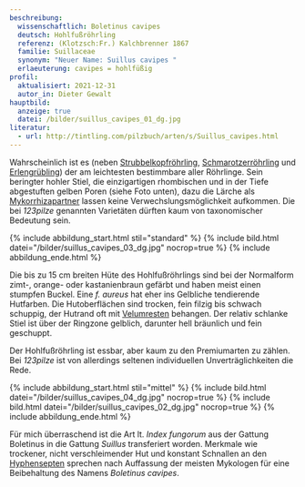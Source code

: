 ```yaml
---
beschreibung:
  wissenschaftlich: Boletinus cavipes
  deutsch: Hohlfußröhrling
  referenz: (Klotzsch:Fr.) Kalchbrenner 1867
  familie: Suillaceae
  synonym: "Neuer Name: Suillus cavipes "
  erlaeuterung: cavipes = hohlfüßig
profil:
  aktualisiert: 2021-12-31
  autor_in: Dieter Gewalt
hauptbild:
  anzeige: true
  datei: /bilder/suillus_cavipes_01_dg.jpg
literatur:
  - url: http://tintling.com/pilzbuch/arten/s/Suillus_cavipes.html
---
```

Wahrscheinlich ist es (neben [Strubbelkopfröhrling](/pilze/strobilomyces-strobilaceus-strubbelkopfröhrling), [Schmarotzerröhrling](/pilze/xerocomus-parasiticus-schmarotzer-röhrling) und [Erlengrübling](/pilze/gyrodon-lividus-erlengrübling)) der am leichtesten bestimmbare aller Röhrlinge. Sein beringter hohler Stiel, die einzigartigen rhombischen und in der Tiefe abgestuften gelben Poren (siehe Foto unten), dazu die Lärche als [Mykorrhizapartner](Mykorrhiza "Glossar") lassen keine Verwechslungsmöglichkeit aufkommen. Die bei *123pilze* genannten Varietäten dürften kaum von taxonomischer Bedeutung sein.

{% include abbildung_start.html stil="standard" %}
{% include bild.html datei="/bilder/suillus_cavipes_03_dg.jpg" nocrop=true %}
{% include abbildung_ende.html %}

Die bis zu 15 cm breiten Hüte des Hohlfußröhrlings sind bei der Normalform zimt-, orange- oder kastanienbraun gefärbt und haben meist einen stumpfen Buckel. Eine *f. aureus* hat eher ins Gelbliche tendierende Hutfarben. Die Hutoberflächen sind trocken, fein filzig bis schwach schuppig, der Hutrand oft mit [Velumresten](Velum "Glossar") behangen. Der relativ schlanke Stiel ist über der Ringzone gelblich, darunter hell bräunlich und fein geschuppt.

Der Hohlfußröhrling ist essbar, aber kaum zu den Premiumarten zu zählen. Bei *123pilze* ist von allerdings seltenen individuellen Unverträglichkeiten die Rede.

{% include abbildung_start.html stil="mittel" %}
{% include bild.html datei="/bilder/suillus_cavipes_04_dg.jpg" nocrop=true %}
{% include bild.html datei="/bilder/suillus_cavipes_02_dg.jpg" nocrop=true %}
{% include abbildung_ende.html %}

Für mich überraschend ist die Art lt. *Index fungorum* aus der Gattung Boletinus in die Gattung *Suillus* transferiert worden. Merkmale wie trockener, nicht verschleimender Hut und konstant Schnallen an den [Hyphensepten](Hyphen "Glossar") sprechen nach Auffassung der meisten Mykologen für eine Beibehaltung des Namens *Boletinus cavipes*.